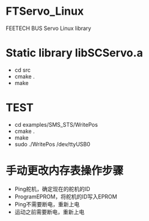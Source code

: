 # FTServo_Linux
FEETECH BUS Servo Linux library
# Static library libSCServo.a
- cd src
- cmake .
- make

# TEST
- cd examples/SMS_STS/WritePos
- cmake .
- make
- sudo ./WritePos /dev/ttyUSB0

# 手动更改内存表操作步骤
- Ping舵机，确定现在的舵机的ID
- ProgramEPROM，将舵机的ID写入EPROM
- Ping不需要断电，重新上电
- 运动之前需要断电，重新上电